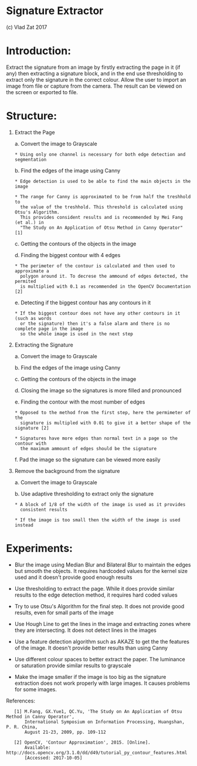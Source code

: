 # Signature Extractor

(c) Vlad Zat 2017

# Introduction:
Extract the signature from an image by firstly extracting the page in it (if any)
then extracting a signature block, and in the end use thresholding to extract only the
signature in the correct colour. Allow the user to import an image from file or capture
from the camera. The result can be viewed on the screen or exported to file.

# Structure:
1. Extract the Page

   a. Convert the image to Grayscale
   
       * Using only one channel is necessary for both edge detection and segmentation
       
   b. Find the edges of the image using Canny
   
       * Edge detection is used to be able to find the main objects in the image
       
       * The range for Canny is approximated to be from half the treshhold to
         the value of the treshhold. This threshold is calculated using Otsu's Algorithm.
         This provides consident results and is recommended by Mei Fang (et al.) in
         "The Study on An Application of Otsu Method in Canny Operator" [1]
         
   c. Getting the contours of the objects in the image
   
   d. Finding the biggest contour with 4 edges
   
       * The perimeter of the contour is calculated and then used to approximate a
         polygon around it. To decrese the ammound of edges detected, the permited
         is multiplied with 0.1 as recommended in the OpenCV Documentation [2]
         
   e. Detecting if the biggest contour has any contours in it
   
       * If the biggest contour does not have any other contours in it (such as words
         or the signature) then it's a false alarm and there is no complete page in the image
         so the whole image is used in the next step
         
2. Extracting the Signature

   a. Convert the image to Grayscale
   
   b. Find the edges of the image using Canny
   
   c. Getting the contours of the objects in the image
   
   d. Closing the image so the signatures is more filled and pronounced
   
   e. Finding the contour with the most number of edges
   
       * Opposed to the method from the first step, here the permimeter of the
         signature is multipled with 0.01 to give it a better shape of the signature [2]
         
       * Signatures have more edges than normal text in a page so the contour with
         the maximum ammount of edges should be the signature
         
   f. Pad the image so the signature can be viewed more easily
   
3. Remove the background from the signature

   a. Convert the image to Grayscale
   
   b. Use adaptive thresholding to extract only the signature
   
       * A block of 1/8 of the width of the image is used as it provides
         consistent results
         
       * If the image is too small then the width of the image is used instead

# Experiments:
   * Blur the image using Median Blur and Bilateral Blur to maintain the edges
     but smooth the objects. It requires hardcoded values for the kernel size used
     and it doesn't provide good enough results
     
   * Use thresholding to extract the page. While it does provide similar results to
     the edge detection method, it requires hard coded values
     
   * Try to use Otsu's Algorithm for the final step. It does not provide good results,
     even for small parts of the image
     
   * Use Hough Line to get the lines in the image and extracting zones where they are
     intersecting. It does not detect lines in the images
     
   * Use a feature detection algorithm such as AKAZE to get the the features of the image.
     It doesn't provide better results than using Canny
     
   * Use different colour spaces to better extract the paper. The luminance or saturation
     provide similar results to grayscale
     
   * Make the image smaller if the image is too big as the signature extraction does not
     work properly with large images. It causes problems for some images.

   References:
   
       [1] M.Fang, GX.Yue1, QC.Yu, 'The Study on An Application of Otsu Method in Canny Operator',
           International Symposium on Information Processing, Huangshan, P. R. China,
           August 21-23, 2009, pp. 109-112
           
       [2] OpenCV, 'Contour Approximation', 2015. [Online].
           Available: http://docs.opencv.org/3.1.0/dd/d49/tutorial_py_contour_features.html
           [Accessed: 2017-10-05]
